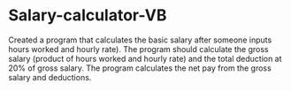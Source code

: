 # Salary-calculator-VB
Created a program that calculates the basic salary after someone inputs hours worked and hourly rate). The program should calculate the gross salary  (product of hours worked and hourly rate) and the total deduction at 20% of gross salary. The program calculates the net pay from the gross salary and deductions.
